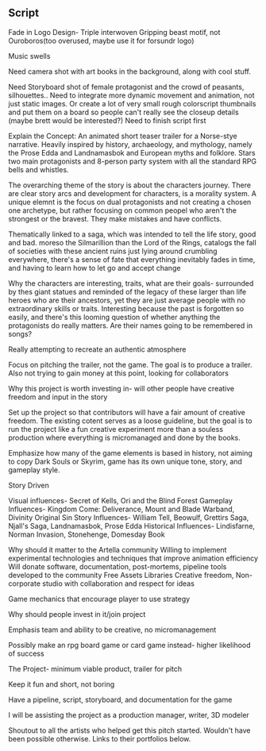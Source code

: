 ## Script

Fade in Logo Design- Triple interwoven Gripping beast motif, not Ouroboros(too overused, maybe use it for forsundr logo)

Music swells

Need camera shot with art books in the background, along with cool stuff.

Need Storyboard shot of female protagonist and the crowd of peasants, silhouettes.. Need to integrate more dynamic movement and animation, not just static images.  Or create a lot of very small rough colorscript thumbnails and put them on a board so people can't really see the closeup details (maybe brett would be interested?)  Need to finish script first

Explain the Concept: An animated short teaser trailer for a Norse-stye narrative.  Heavily inspired by history, archaeology, and mythology, namely the Prose Edda and Landnamasbok and European myths and folklore.  Stars two main protagonists and 8-person party system with all the standard RPG bells and whistles.

The overarching theme of the story is about the characters journey.  There are clear story arcs and development for characters, is a morality system. A unique elemnt is the focus on dual protagonists and not creating a chosen one archetype, but rather focusing on common peopel who aren't the strongest or the bravest.  They make mistakes and have conflicts.  

Thematically linked to a saga, which was intended to tell the life story, good and bad.  moreso the Silmarillion than the Lord of the Rings, catalogs the fall of societies with these ancient ruins just lying around crumbling everywhere, there's a sense of fate that everything inevitably fades in time, and having to learn how to let go and accept change

Why the characters are interesting, traits, what are their goals- surrounded by thes giant statues and reminded of the legacy of these larger than life heroes who are their ancestors, yet they are just average people with no extraordinary skills or traits.  Interesting because the past is forgotten so easily, and there's this looming question of whether anything the protagonists do really matters.  Are their names going to be remembered in songs?

Really attempting to recreate an authentic atmosphere

Focus on pitching the trailer, not the game.  The goal is to produce a trailer.  Also not trying to gain money at this point, looking for collaborators

Why this project is worth investing in- will other people have creative freedom and input in the story

Set up the project so that contributors will have a fair amount of creative freedom.  The existing cotent serves as a loose guideline, but the goal is to run the project like a fun creative experiment more than a souless production where everything is micromanaged and done by the books.

Emphasize how many of the game elements is based in history, not aiming to copy Dark Souls or Skyrim, game has its own unique tone, story, and gameplay style.  

Story Driven

Visual influences- Secret of Kells, Ori and the Blind Forest
Gameplay Influences- Kingdom Come: Deliverance, Mount and Blade Warband, Divinity Original Sin
Story Influences- William Tell, Beowulf, Grettirs Saga, Njall's Saga, Landnamasbok, Prose Edda
Historical Influences- Lindisfarne, Norman Invasion, Stonehenge, Domesday Book

Why should it matter to the Artella community
Willing to implement experimental technologies and techniques that improve animation efficiency
Will donate software, documentation, post-mortems, pipeline tools developed to the community
Free Assets Libraries
Creative freedom, 
Non- corporate studio with collaboration and respect for ideas

Game mechanics that encourage player to use strategy

Why should people invest in it/join project

Emphasis team and ability to be creative, no micromanagement

Possibly make an rpg board game or card game instead- higher likelihood of success

The Project- minimum viable product, trailer for pitch

Keep it fun and short, not boring

Have a pipeline, script, storyboard, and documentation for the game

I will be assisting the project as a production manager, writer, 3D modeler

Shoutout to all the artists who helped get this pitch started.  Wouldn't have been possible otherwise.  Links to their portfolios below.
